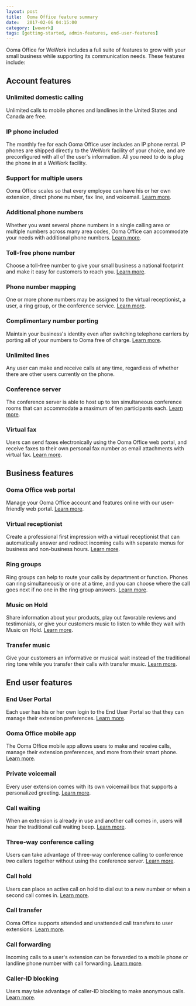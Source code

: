 ```yaml
---
layout: post
title:  Ooma Office feature summary
date:   2017-02-06 04:15:00
category: [wework]
tags: [getting-started, admin-features, end-user-features]
---
```


Ooma Office for WeWork includes a full suite of features to grow with your small business while supporting its communication needs. These features include: 

## Account features

### Unlimited domestic calling

Unlimited calls to mobile phones and landlines in the United States and Canada are free.

### IP phone included

The monthly fee for each Ooma Office user includes an IP phone rental. IP phones are shipped directly to the WeWork facility of your choice, and are preconfigured with all of the user's information. All you need to do is plug the phone in at a WeWork facility.

### Support for multiple users

Ooma Office scales so that every employee can have his or her own extension, direct phone number, fax line, and voicemail. [Learn more](/us/en/setting-up-extensions).

### Additional phone numbers

Whether you want several phone numbers in a single calling area or multiple numbers across many area codes, Ooma Office can accommodate your needs with additional phone numbers. [Learn more](/us/en/adding-additional-phone-numbers).

### Toll-free phone number

Choose a toll-free number to give your small business a national footprint and make it easy for customers to reach you. [Learn more](/us/en/adding-a-toll-free-number).

### Phone number mapping

One or more phone numbers may be assigned to the virtual receptionist, a user, a ring group, or the conference service. [Learn more](/us/en/mapping-phone-numbers).

### Complimentary number porting

Maintain your business's identity even after switching telephone carriers by porting all of your numbers to Ooma free of charge. [Learn more](/us/en/porting-in-your-phone-numbers).

### Unlimited lines

Any user can make and receive calls at any time, regardless of whether there are other users currently on the phone. 

### Conference server

The conference server is able to host up to ten simultaneous conference rooms that can accommodate a maximum of ten participants each. [Learn more](/us/en/conference-server).

### Virtual fax

Users can send faxes electronically using the Ooma Office web portal, and receive faxes to their own personal fax number as email attachments with virtual fax. [Learn more](/us/en/virtual-fax). 

## Business features

### Ooma Office web portal

Manage your Ooma Office account and features online with our user-friendly web portal. [Learn more](/us/en/ooma-office-web-portal-admin-guide).

### Virtual receptionist

Create a professional first impression with a virtual receptionist that can automatically answer and redirect incoming calls with separate menus for business and non-business hours. [Learn more](/us/en/virtual-receptionist).

### Ring groups

Ring groups can help to route your calls by department or function. Phones can ring simultaneously or one at a time, and you can choose where the call goes next if no one in the ring group answers. [Learn more](/us/en/ring-groups).

### Music on Hold

Share information about your products, play out favorable reviews and testimonials, or give your customers music to listen to while they wait with Music on Hold. [Learn more](/us/en/music-on-hold).

### Transfer music

Give your customers an informative or musical wait instead of the traditional ring tone while you transfer their calls with transfer music. [Learn more](/us/en/transfer-music).

## End user features

### End User Portal

Each user has his or her own login to the End User Portal so that they can manage their extension preferences. [Learn more](/us/en/ooma-end-user-portal).

### Ooma Office mobile app

The Ooma Office mobile app allows users to make and receive calls, manage their extension preferences, and more from their smart phone. [Learn more](/us/en/ooma-office-mobile-app).

### Private voicemail

Every user extension comes with its own voicemail box that supports a personalized greeting. [Learn more](/us/en/voicemail).

### Call waiting

When an extension is already in use and another call comes in, users will hear the traditional call waiting beep. [Learn more](/us/en/call-waiting).

### Three-way conference calling

Users can take advantage of three-way conference calling to conference two callers together without using the conference server. [Learn more](/us/en/three-way-call-conferencing).

### Call hold

Users can place an active call on hold to dial out to a new number or when a second call comes in. [Learn more](/us/en/placing-calls-on-hold).

### Call transfer

Ooma Office supports attended and unattended call transfers to user extensions. [Learn more](/us/en/transferring-calls).

### Call forwarding

Incoming calls to a user's extension can be forwarded to a mobile phone or landline phone number with call forwarding. [Learn more](/us/en/call-forwarding).

### Caller-ID blocking

Users may take advantage of caller-ID blocking to make anonymous calls. [Learn more](/us/en/caller-id-blocking).